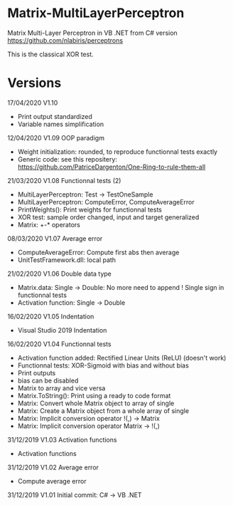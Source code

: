 # Matrix-MultiLayerPerceptron

Matrix Multi-Layer Perceptron in VB .NET from C# version https://github.com/nlabiris/perceptrons

This is the classical XOR test.

# Versions

17/04/2020 V1.10
- Print output standardized
- Variable names simplification

12/04/2020 V1.09 OOP paradigm
- Weight initialization: rounded, to reproduce functionnal tests exactly
- Generic code: see this repositery: https://github.com/PatriceDargenton/One-Ring-to-rule-them-all

21/03/2020 V1.08 Functionnal tests (2)
- MultiLayerPerceptron: Test -> TestOneSample
- MultiLayerPerceptron: ComputeError, ComputeAverageError
- PrintWeights(): Print weights for functionnal tests
- XOR test: sample order changed, input and target generalized
- Matrix: +-* operators

08/03/2020 V1.07 Average error
- ComputeAverageError: Compute first abs then average
- UnitTestFramework.dll: local path

21/02/2020 V1.06 Double data type
- Matrix.data: Single -> Double: No more need to append ! Single sign in functionnal tests
- Activation function: Single -> Double

16/02/2020 V1.05 Indentation
- Visual Studio 2019 Indentation

16/02/2020 V1.04 Functionnal tests
- Activation function added: Rectified Linear Units (ReLU) (doesn't work)
- Functionnal tests: XOR-Sigmoid with bias and without bias
- Print outputs
- bias can be disabled
- Matrix to array and vice versa
- Matrix.ToString(): Print using a ready to code format
- Matrix: Convert whole Matrix object to array of single
- Matrix: Create a Matrix object from a whole array of single
- Matrix: Implicit conversion operator !(,) -> Matrix
- Matrix: Implicit conversion operator Matrix -> !(,)

31/12/2019 V1.03 Activation functions
- Activation functions

31/12/2019 V1.02 Average error
- Compute average error

31/12/2019 V1.01 Initial commit: C# -> VB .NET